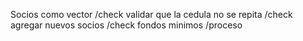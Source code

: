 Socios como vector /check
validar que la cedula no se repita /check
agregar nuevos socios /check
fondos minimos /proceso
